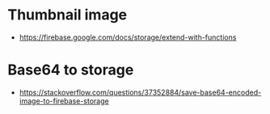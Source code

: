 
# Thumbnail image
 - https://firebase.google.com/docs/storage/extend-with-functions

# Base64 to storage
 - https://stackoverflow.com/questions/37352884/save-base64-encoded-image-to-firebase-storage

